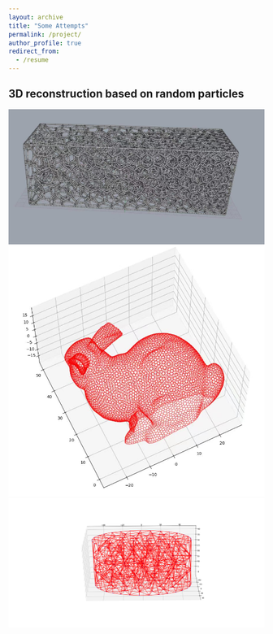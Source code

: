 ```yaml
---
layout: archive
title: "Some Attempts"
permalink: /project/
author_profile: true
redirect_from:
  - /resume
---
```


## 3D reconstruction based on random particles
![Figure1](/files/Figure_1.png)![Figure2](/files/Figure_2.png)![Figure3](/files/Figure_3.png)

